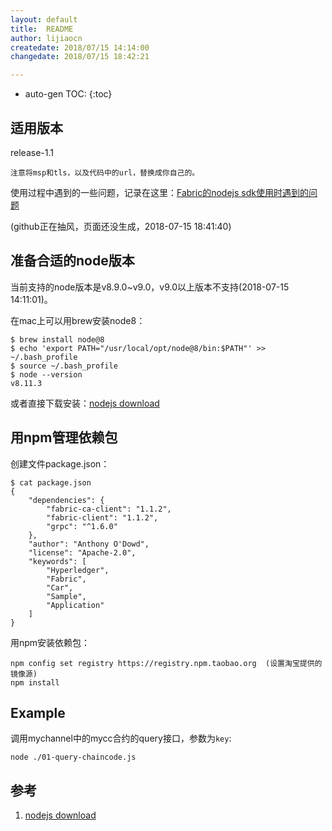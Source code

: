 ```yaml
---
layout: default
title:  README
author: lijiaocn
createdate: 2018/07/15 14:14:00
changedate: 2018/07/15 18:42:21

---
```


* auto-gen TOC:
{:toc}

## 适用版本

release-1.1

`注意将msp和tls，以及代码中的url，替换成你自己的。`

使用过程中遇到的一些问题，记录在这里：[Fabric的nodejs sdk使用时遇到的问题](https://www.lijiaocn.com/问题/2018/07/15/hyperledger-fabric-nodejs-problem.html)

(github正在抽风，页面还没生成，2018-07-15 18:41:40)

## 准备合适的node版本

当前支持的node版本是v8.9.0~v9.0，v9.0以上版本不支持(2018-07-15 14:11:01)。

在mac上可以用brew安装node8：

	$ brew install node@8
	$ echo 'export PATH="/usr/local/opt/node@8/bin:$PATH"' >> ~/.bash_profile
	$ source ~/.bash_profile
	$ node --version
	v8.11.3

或者直接下载安装：[nodejs download][1]

## 用npm管理依赖包

创建文件package.json：

	$ cat package.json
	{
	    "dependencies": {
	        "fabric-ca-client": "1.1.2",
	        "fabric-client": "1.1.2",
	        "grpc": "^1.6.0"
	    },
	    "author": "Anthony O'Dowd",
	    "license": "Apache-2.0",
	    "keywords": [
	        "Hyperledger",
	        "Fabric",
	        "Car",
	        "Sample",
	        "Application"
	    ]
	}

用npm安装依赖包：

	npm config set registry https://registry.npm.taobao.org  (设置淘宝提供的镜像源)
	npm install

## Example

调用mychannel中的mycc合约的query接口，参数为`key`:

	node ./01-query-chaincode.js

## 参考

1. [nodejs download][1]

[1]: https://nodejs.org/en/  "nodejs download" 
